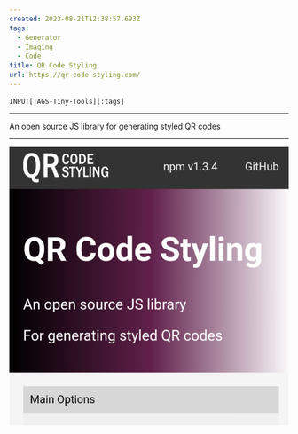 ```yaml
---
created: 2023-08-21T12:38:57.693Z
tags: 
  - Generator
  - Imaging
  - Code
title: QR Code Styling
url: https://qr-code-styling.com/
---
```

```meta-bind
INPUT[TAGS-Tiny-Tools][:tags]
```

___
An open source JS library for generating styled QR codes
___

![](_attachments/qr-code-styling.jpg)
